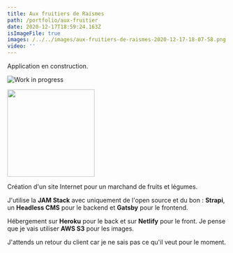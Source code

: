 ```yaml
---
title: Aux fruitiers de Raismes
path: /portfolio/aux-fruitier
date: 2020-12-17T18:59:24.163Z
isImageFile: true
images: /../../images/aux-fruitiers-de-raismes-2020-12-17-18-07-58.png
video: ''
---
```

Application en construction.

![Work in progress](/../../images/wip-logo.png "WIP")

<img src="blob:https://www.developpeur-react-nord.com/08d93cc1-adaf-48fd-b08d-c3c00a7b5fea" width="200" />

Création d'un site Internet pour un marchand de fruits et légumes.

J'utilise la **JAM Stack** avec uniquement de l'open source et du bon : **Strapi**, un **Headless CMS** pour le backend et **Gatsby** pour le frontend.

Hébergement sur **Heroku** pour le back et sur **Netlify** pour le front. Je pense que je vais utiliser **AWS S3** pour les images.

J'attends un retour du client car je ne sais pas ce qu'il veut pour le moment.
